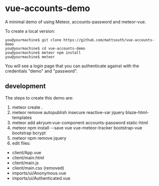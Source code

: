 # vue-accounts-demo

A minimal demo of using Meteor, accounts-password and meteor-vue.

To create a local version:
```
you@yourmachine$ git clone https://github.com/mattsouth/vue-accounts-demo
you@yourmachine$ cd vue-accounts-demo
you@yourmachine$ meteor npm install
you@yourmachine$ meteor
```

You will see a login page that you can authenticate against with the credentials "demo" and "password".

## development

The steps to create this demo are:

1. meteor create .
2. meteor remove autopublish insecure reactive-var jquery blaze-html-templates
3. meteor add akryum:vue-component accounts-password static-html
4. meteor npm install --save vue vue-meteor-tracker bootstrap-vue bootstrap bcrypt
5. meteor npm remove jquery
6. edit files:
  * client/App.vue
  * client/main.html
  * client/main.js
  * client/main.css (removed)
  * imports/ui/Anonymous.vue
  * imports/ui/Authenticated.vue

